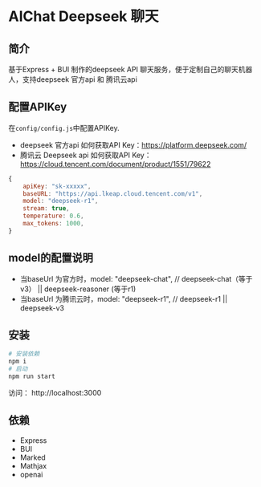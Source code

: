 # AIChat Deepseek 聊天

## 简介

基于Express + BUI 制作的deepseek API 聊天服务，便于定制自己的聊天机器人，支持deepseek 官方api 和 腾讯云api

## 配置APIKey

在`config/config.js`中配置APIKey.

- deepseek 官方api 如何获取API Key：https://platform.deepseek.com/
- 腾讯云 Deepseek api 如何获取API Key：https://cloud.tencent.com/document/product/1551/79622

```js
{
    apiKey: "sk-xxxxx", 
    baseURL: "https://api.lkeap.cloud.tencent.com/v1",
    model: "deepseek-r1", 
    stream: true,   
    temperature: 0.6,
    max_tokens: 1000,
}
```

## model的配置说明

- 当baseUrl 为官方时，model: "deepseek-chat", //  deepseek-chat（等于v3） || deepseek-reasoner (等于r1)
- 当baseUrl 为腾讯云时，model: "deepseek-r1", //  deepseek-r1 || deepseek-v3 


## 安装

```bash
# 安装依赖
npm i
# 启动
npm run start
```

访问： http://localhost:3000


## 依赖

- Express 
- BUI 
- Marked
- Mathjax
- openai